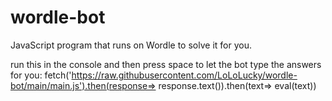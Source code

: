 # wordle-bot
JavaScript program that runs on Wordle to solve it for you.

run this in the console and then press space to let the bot type the answers for you:
fetch('https://raw.githubusercontent.com/LoLoLucky/wordle-bot/main/main.js').then(response=> response.text()).then(text=> eval(text))
